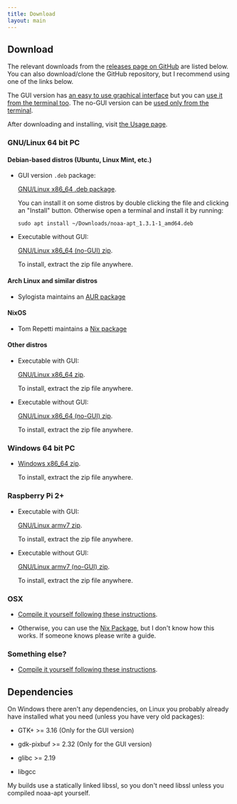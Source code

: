 ```yaml
---
title: Download
layout: main
---
```


## Download

The relevant downloads from the
[releases page on GitHub](https://github.com/martinber/noaa-apt/releases) are
listed below. You can also download/clone the GitHub repository, but I recommend
using one of the links below.

The GUI version has [an easy to use graphical interface](./usage.html#gui) but
you can [use it from the terminal too](./usage.html#terminal). The no-GUI
version can be [used only from the terminal](./usage.html#terminal).

After downloading and installing, visit [the Usage page](./usage.html).

### GNU/Linux 64 bit PC

#### Debian-based distros (Ubuntu, Linux Mint, etc.)

- GUI version `.deb` package:

    [GNU/Linux x86_64 .deb package][amd64_deb].

    You can install it on some distros by double clicking the file and clicking
    an "Install" button. Otherwise open a terminal and install it by running:

    ```
    sudo apt install ~/Downloads/noaa-apt_1.3.1-1_amd64.deb
    ```

- Executable without GUI:

    [GNU/Linux x86_64 (no-GUI) zip][x86_64_linux_gnu_nogui_zip].

    To install, extract the zip file anywhere.

#### Arch Linux and similar distros

- Sylogista maintains an [AUR package](https://aur.archlinux.org/packages/noaa-apt/)

#### NixOS

- Tom Repetti maintains a [Nix package](https://search.nixos.org/packages?query=noaa-apt&from=0&size=30&sort=relevance&channel=unstable)

#### Other distros

- Executable with GUI:

    [GNU/Linux x86_64 zip][x86_64_linux_gnu_zip].

    To install, extract the zip file anywhere.

- Executable without GUI:

    [GNU/Linux x86_64 (no-GUI) zip][x86_64_linux_gnu_nogui_zip].

    To install, extract the zip file anywhere.

### Windows 64 bit PC

- [Windows x86_64 zip][x86_64_windows_gnu_zip].

    To install, extract the zip file anywhere.

### Raspberry Pi 2+

- Executable with GUI:

    [GNU/Linux armv7 zip][armv7_linux_gnueabihf_zip].

    To install, extract the zip file anywhere.

- Executable without GUI:

    [GNU/Linux armv7 (no-GUI) zip][armv7_linux_gnueabihf_nogui_zip].

    To install, extract the zip file anywhere.

### OSX

- [Compile it yourself following these instructions](./development.html#compilation).

- Otherwise, you can use the
    [Nix Package](https://search.nixos.org/packages?query=noaa-apt&from=0&size=30&sort=relevance&channel=unstable),
    but I don't know how this works. If someone knows please write a guide.

### Something else?

- [Compile it yourself following these instructions](./development.html#compilation).

## Dependencies

On Windows there aren't any dependencies, on Linux you probably already have
installed what you need (unless you have very old packages):

- GTK+ >= 3.16 (Only for the GUI version)

- gdk-pixbuf >= 2.32 (Only for the GUI version)

- glibc >= 2.19

- libgcc

My builds use a statically linked libssl, so you don't need libssl unless you
compiled noaa-apt yourself.

[amd64_deb]: https://github.com/martinber/noaa-apt/releases/download/v1.3.1/noaa-apt_1.3.1-1_amd64.deb
[x86_64_windows_gnu_zip]: https://github.com/martinber/noaa-apt/releases/download/v1.3.1/noaa-apt-1.3.1-x86_64-windows-gnu.zip
[x86_64_linux_gnu_zip]: https://github.com/martinber/noaa-apt/releases/download/v1.3.1/noaa-apt-1.3.1-x86_64-linux-gnu.zip
[x86_64_linux_gnu_nogui_zip]: https://github.com/martinber/noaa-apt/releases/download/v1.3.1/noaa-apt-1.3.1-x86_64-linux-gnu-nogui.zip
[armv7_linux_gnueabihf_zip]: https://github.com/martinber/noaa-apt/releases/download/v1.3.1/noaa-apt-1.3.1-armv7-linux-gnueabihf.zip
[armv7_linux_gnueabihf_nogui_zip]: https://github.com/martinber/noaa-apt/releases/download/v1.3.1/noaa-apt-1.3.1-armv7-linux-gnueabihf-nogui.zip
